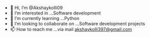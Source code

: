 - 👋 Hi, I’m @Akshaykolli09
- 👀 I’m interested in ...Software development
- 🌱 I’m currently learning ...Python
- 💞️ I’m looking to collaborate on ...Software development projects
- 📫 How to reach me ...via mail akshaykolli397@gmail.com


<!---
Akshaykolli09/Akshaykolli09 is a ✨ special ✨ repository because its `README.md` (this file) appears on your GitHub profile.
You can click the Preview link to take a look at your changes.
--->
